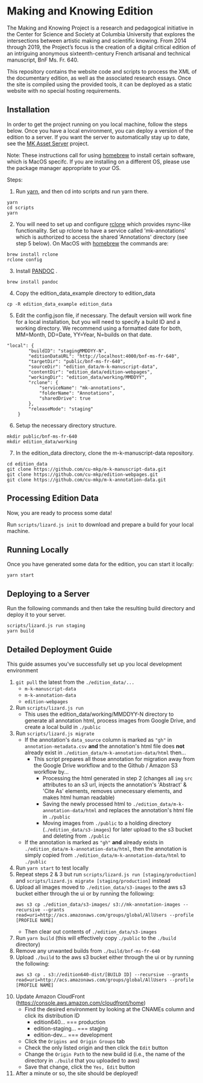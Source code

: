 Making and Knowing Edition 
======

The Making and Knowing Project is a research and pedagogical initiative in the Center for Science and Society at Columbia University that explores the intersections between artistic making and scientific knowing. From 2014 through 2019, the Project’s focus is the creation of a digital critical edition of an intriguing anonymous sixteenth-century French artisanal and technical manuscript, BnF Ms. Fr. 640.

This repository contains the website code and scripts to process the XML of the documentary edition, as well as the associated research essays. Once the site is compiled using the provided tools, it can be deployed as a static website with no special hosting requirements. 

Installation
------

In order to get the project running on you local machine, follow the steps below. Once you have a local environment, you can deploy a version of the edition to a server. If you want the server to automatically stay up to date, see the [MK Asset Server](https://github.com/performant-software/making-knowing-assetserver) project.

Note: These instructions call for using [homebrew](https://brew.sh/) to install certain software, which is MacOS specifc. If you are installing on a different OS, please use the package manager appropriate to your OS.

Steps:

1. Run [yarn](https://yarnpkg.com), and then cd into scripts and run yarn there.

```
yarn 
cd scripts
yarn
```

2. You will need to set up and configure [rclone](https://rclone.org/) which provides rsync-like functionality. Set up rclone to have a service called 'mk-annotations' which is authorized to access the shared 'Annotations' directory (see step 5 below). On MacOS with [homebrew](https://brew.sh/) the commands are:  

```
brew install rclone  
rclone config
```

3. Install [PANDOC](https://pandoc.org/) .

```
brew install pandoc
```

4. Copy the edition_data_example directory to edition_data

```
cp -R edition_data_example edition_data
```

5. Edit the config.json file, if necessary. The default version will work fine for a local installation, but you will need to specify a build ID and a working directory. We recommend using a formatted date for both, MM=Month, DD=Date, YY=Year, N=builds on that date.

```
"local": {
        "buildID": "stagingMMDDYY-N",
        "editionDataURL": "http://localhost:4000/bnf-ms-fr-640",
        "targetDir": "public/bnf-ms-fr-640",
        "sourceDir": "edition_data/m-k-manuscript-data",
        "contentDir": "edition_data/edition-webpages",
        "workingDir": "edition_data/working/MMDDYY",
        "rclone": {
            "serviceName": "mk-annotations",
            "folderName": "Annotations",
            "sharedDrive": true
        },
        "releaseMode": "staging"
    }
```

6. Setup the necessary directory structure. 

```
mkdir public/bnf-ms-fr-640
mkdir edition_data/working
```

7. In the edition_data directory, clone the m-k-manuscript-data repository.

```
cd edition_data
git clone https://github.com/cu-mkp/m-k-manuscript-data.git
git clone https://github.com/cu-mkp/edition-webpages.git
git clone https://github.com/cu-mkp/m-k-annotation-data.git
```

Processing Edition Data
----------
Now, you are ready to process some data!

Run `scripts/lizard.js init` to download and prepare a build for your local machine.


Running Locally
-------

Once you have generated some data for the edition, you can start it locally:

```
yarn start
```

Deploying to a Server
---------------

Run the following commands and then take the resulting build directory and deploy it to your server. 

```
scripts/lizard.js run staging
yarn build
```
Detailed Deployment Guide
---------------
This guide assumes you've successfully set up you local development environment
1) `git pull` the latest from the `./edition_data/...`
    * `m-k-manuscript-data`
    * `m-k-annotation-data`
    * `edition-webpages`
2) Run `scripts/lizard.js run`
    * This uses the edition_data/working/MMDDYY-N directory to generate all annotation html, process images from Google Drive, and create a local build in `./public`
3) Run `scripts/lizard.js migrate` 
    * If the annotation's `data_source` column is marked as `"gh"` in `annotation-metadata.csv` **and** the annotation's html file does **not** already exist in `./edition_data/m-k-annotation-data/html` then...
        * This script prepares all those annotation for migration away from the Google Drive workflow and to the Github / Amazon S3 workflow by...
            * Processing the html generated in step 2 (changes all `img` `src` attributes to an s3 url, injects the annotation's 'Abstract' & 'Cite As' elements, removes unnecessary elements, and makes html human readable)
            * Saving the newly processed html to `./edition_data/m-k-annotation-data/html` and replaces the annotation's html file in `./public`
            * Moving images from `./public` to a holding directory (`./edition_data/s3-images`) for later upload to the s3 bucket and deleting from `./public`
    * If the annotation is marked as `"gh"` **and** already exists in `./edition_data/m-k-annotation-data/html`, then the annotation is simply copied from `./edition_data/m-k-annotation-data/html` to `./public`
4) Run `yarn start` to test locally
5) Repeat steps 2 & 3 but run `scripts/lizard.js run [staging/production]` and `scripts/lizard.js migrate [staging/production]` instead
6) Upload all images moved to `./edition_data/s3-images` to the aws s3 bucket either through the ui or by running the following:
    ```
    aws s3 cp ./edition_data/s3-images/ s3://mk-annotation-images --recursive --grants read=uri=http://acs.amazonaws.com/groups/global/AllUsers --profile [PROFILE NAME]
    ```
    * Then clear out contents of `./edition_data/s3-images`
7) Run `yarn build` (this will effectively copy `./public` to the `./build` directory)
8) Remove any unwanted builds from `./build/bnf-ms-fr-640`
9) Upload `./build` to the aws s3 bucket either through the ui or by running the following:
    ```
    aws s3 cp . s3://edition640-dist/[BUILD ID] --recursive --grants read=uri=http://acs.amazonaws.com/groups/global/AllUsers --profile [PROFILE NAME]
    ```
10) Update Amazon CloudFront (https://console.aws.amazon.com/cloudfront/home)
    * Find the desired environment by looking at the CNAMEs column and click its distribution ID
        * edition640... === production
        * edition-staging... === staging
        * edition-dev... === development
    * Click the `Origins and Origin Groups` tab
    * Check the only listed origin and then click the `Edit` button
    * Change the `Origin Path` to the new build id (i.e., the name of the directory in `./build` that you uploaded to aws)
    * Save that change, click the `Yes, Edit` button
11) After a minute or so, the site should be deployed!